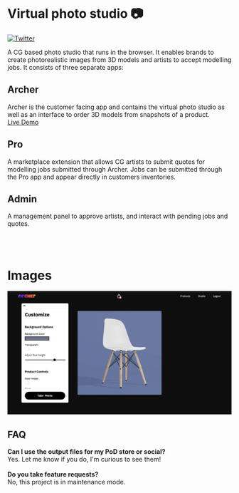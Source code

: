 # Virtual photo studio :camera:

[![Twitter](https://img.shields.io/twitter/url?url=https%3A%2F%2Fgithub.com%2Fmaxibenner%2Fmerch)](https://twitter.com/intent/tweet?text=Wow:&url=https%3A%2F%2Fgithub.com%2Fmaxibenner%2Farcher)

A CG based photo studio that runs in the browser. It enables brands to create photorealistic images from 3D models and artists to accept modelling jobs. It consists of three separate apps:

## Archer
Archer is the customer facing app and contains the virtual photo studio as well as an interface to order 3D models from snapshots of a product. 
<br/>
[Live Demo](https://archer.fotura.co)

## Pro
A marketplace extension that allows CG artists to submit quotes for modelling jobs submitted through Archer. Jobs can be submitted through the Pro app and appear directly in customers inventories.

## Admin
A management panel to approve artists, and interact with pending jobs and quotes.
<br />
<br />
<br />
<br />
# Images
<img src="./tool.jpg">

## FAQ

**Can I use the output files for my PoD store or social?**
<br />
Yes. Let me know if you do, I'm curious to see them!
<br />
<br />
**Do you take feature requests?**
<br />
No, this project is in maintenance mode.
